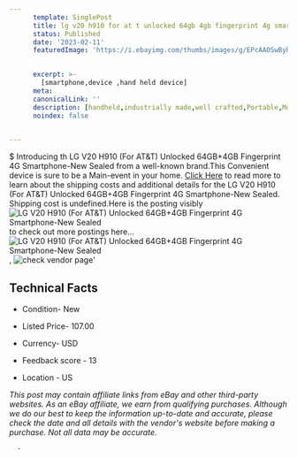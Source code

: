 ```yaml
---
      template: SinglePost
      title: lg v20 h910 for at t unlocked 64gb 4gb fingerprint 4g smartphone new sealed
      status: Published
      date: '2023-02-11'
      featuredImage: 'https://i.ebayimg.com/thumbs/images/g/EPcAAOSwByhjmCd8/s-l225.jpg'
       

      excerpt: >-
        [smartphone,device ,hand held device]
      meta:
      canonicalLink: ''
      description: [handheld,industrially made,well crafted,Portable,Mobile,Compact,Convenient,Lightweight,Maneuverable,Man-portable,Miniature,Carriable,Hand-held,Light,Holdable,Transportable,Mobile device,Pocket-sized,On-the-go,Wireless,Cordless,Compact size,Convenient size, smartphone,device ,hand held device]
      noindex: false
      

---
```

$
      Introducing th LG V20 H910 (For AT&T) Unlocked 64GB+4GB Fingerprint 4G Smartphone-New Sealed from a well-known brand.This Convenient device  is sure to be a Main-event in your home. [Click Here](https://www.ebay.com/itm/394396093451?hash=item5bd3d6cc0b%3Ag%3AEPcAAOSwByhjmCd8&mkevt=1&mkcid=1&mkrid=711-53200-19255-0&campid=%253CePNCampaignId%253E&customid=%253CreferenceId%253E&toolid=10049) to read more to learn about the shipping costs and additional details for the LG V20 H910 (For AT&T) Unlocked 64GB+4GB Fingerprint 4G Smartphone-New Sealed. Shipping cost is undefined.Here is the posting visibly ![LG V20 H910 (For AT&T) Unlocked 64GB+4GB Fingerprint 4G Smartphone-New Sealed](https://i.ebayimg.com/thumbs/images/g/EPcAAOSwByhjmCd8/s-l225.jpg) to check out more postings here... ![LG V20 H910 (For AT&T) Unlocked 64GB+4GB Fingerprint 4G Smartphone-New Sealed](https://i.ebayimg.com/images/g/EPcAAOSwByhjmCd8/s-l1200.jpg), ![check vendor page](https://origin-galleryplus.ebayimg.com/ws/web/394396093451_2_0_1/225x225.jpg,https://origin-galleryplus.ebayimg.com/ws/web/394396093451_3_0_1/225x225.jpg,https://origin-galleryplus.ebayimg.com/ws/web/394396093451_4_0_1/225x225.jpg,https://origin-galleryplus.ebayimg.com/ws/web/394396093451_5_0_1/225x225.jpg,https://origin-galleryplus.ebayimg.com/ws/web/394396093451_6_0_1/225x225.jpg,https://origin-galleryplus.ebayimg.com/ws/web/394396093451_7_0_1/225x225.jpg,https://origin-galleryplus.ebayimg.com/ws/web/394396093451_8_0_1/225x225.jpg,https://origin-galleryplus.ebayimg.com/ws/web/394396093451_9_0_1/225x225.jpg,https://origin-galleryplus.ebayimg.com/ws/web/394396093451_10_0_1/225x225.jpg,https://origin-galleryplus.ebayimg.com/ws/web/394396093451_11_0_1/225x225.jpg,https://origin-galleryplus.ebayimg.com/ws/web/394396093451_12_0_1/225x225.jpg,https://origin-galleryplus.ebayimg.com/ws/web/394396093451_13_0_1/225x225.jpg,https://origin-galleryplus.ebayimg.com/ws/web/394396093451_14_0_1/225x225.jpg,https://origin-galleryplus.ebayimg.com/ws/web/394396093451_15_0_1/225x225.jpg,https://origin-galleryplus.ebayimg.com/ws/web/394396093451_16_0_1/225x225.jpg,https://origin-galleryplus.ebayimg.com/ws/web/394396093451_17_0_1/225x225.jpg,https://origin-galleryplus.ebayimg.com/ws/web/394396093451_18_0_1/225x225.jpg)'

      

 ## Technical Facts 



     
      

 - Condition- New 


      

 - Listed Price- 107.00 


      

 - Currency- USD 


      

 - Feedback score - 13 


      

 - Location - US 


      
      

 *_This post may contain affiliate links from eBay and other third-party websites. As an eBay affiliate, we earn from qualifying purchases. Although we do our best to keep the information up-to-date and accurate, please check the date and all details with the vendor's website before making a purchase. Not all data may be accurate._*




      -
